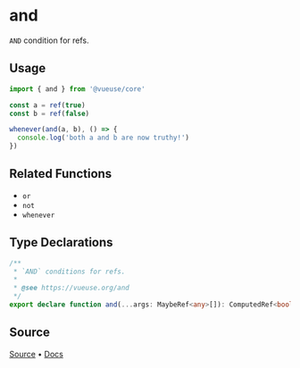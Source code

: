 
# and

`AND` condition for refs.

## Usage

```ts
import { and } from '@vueuse/core'

const a = ref(true)
const b = ref(false)

whenever(and(a, b), () => {
  console.log('both a and b are now truthy!')
})
```

## Related Functions

- `or`
- `not`
- `whenever`

<!--FOOTER_STARTS-->
## Type Declarations

```typescript
/**
 * `AND` conditions for refs.
 *
 * @see https://vueuse.org/and
 */
export declare function and(...args: MaybeRef<any>[]): ComputedRef<boolean>
```

## Source

[Source](https://github.com/vueuse/vueuse/blob/main/packages/shared/and/index.ts) • [Docs](https://github.com/vueuse/vueuse/blob/main/packages/shared/and/index.md)


<!--FOOTER_ENDS-->
